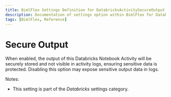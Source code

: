 ```yaml
---
title: BimlFlex Settings Definition for DatabricksActivitySecureOutput
description: Documentation of settings option within BimlFlex for DatabricksActivitySecureOutput
tags: [BimlFlex, Reference]
---
```


# Secure Output

When enabled, the output of this Databricks Notebook Activity will be securely stored and not visible in activity logs, ensuring sensitive data is protected. Disabling this option may expose sensitive output data in logs.

Notes:

* This setting is part of the *Databricks* settings category.

